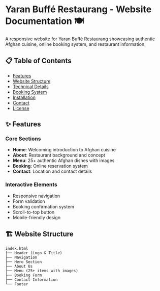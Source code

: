 # Yaran Buffé Restaurang - Website Documentation 🍽️

A responsive website for Yaran Buffé Restaurang showcasing authentic Afghan cuisine, online booking system, and restaurant information.

## 📋 Table of Contents
- [Features](#-features)
- [Website Structure](#-website-structure)
- [Technical Details](#-technical-details)
- [Booking System](#-booking-system)
- [Installation](#-installation)
- [Contact](#-contact)
- [License](#-license)

## ✨ Features

### Core Sections
- **Home**: Welcoming introduction to Afghan cuisine
- **About**: Restaurant background and concept
- **Menu**: 25+ authentic Afghan dishes with images
- **Booking**: Online reservation system
- **Contact**: Location and contact details

### Interactive Elements
- Responsive navigation
- Form validation
- Booking confirmation system
- Scroll-to-top button
- Mobile-friendly design

## 🏗️ Website Structure

```plaintext
index.html
├── Header (Logo & Title)
├── Navigation
├── Hero Section
├── About Us
├── Menu (25+ items with images)
├── Booking Form
├── Contact Information
└── Footer